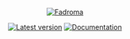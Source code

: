 <div align="center">

[![Fadroma](https://fadroma.tech/logo.svg)](https://fadroma.tech)

[![Latest version](https://img.shields.io/crates/v/fadroma.svg?style=for-the-badge)](https://crates.io/crates/fadroma)
[![Documentation](https://img.shields.io/docsrs/fadroma/latest?color=%2365b34c&style=for-the-badge)](https://docs.rs/fadroma)
</div>

